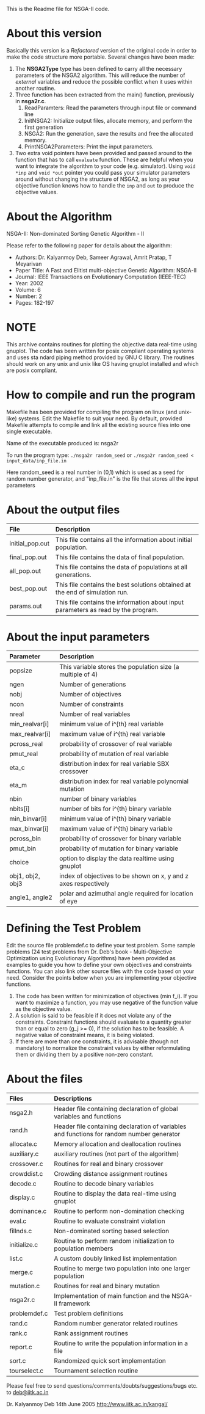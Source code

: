 This is the Readme file for NSGA-II code.


About this version
==================
Basically this version is a *Refactored* version of the original code in order to make the code structure more portable. Several changes have been made:

1. The **NSGA2Type** type has been defined to carry all the necessary parameters of the NSGA2 algorithm. This will reduce the number of _external_ variables and reduce the possible conflict when it uses within another routine.
2. Three function has been extracted from the main() function, previously in **nsga2r.c**. 
	1. ReadParamters: Read the parameters through input file or command line
	2. InitNSGA2: Initialize output files, allocate memory, and perform the first generation
	3. NSGA2: Run the generation, save the results and free the allocated memory.
	4. PrintNSGA2Parameters: Print the input parameters.
3. Two extra void pointers have been provided and passed around to the function that has to call `evaluate` function. These are helpful when you want to integrate the algorithm to your code (e.g. simulator). Using `void *inp` and `void *out` pointer you could pass your simulator parameters around without changing the structure of NSGA2, as long as your objective function knows how to handle the `inp` and `out` to produce the objective values.

About the Algorithm
===================
NSGA-II: Non-dominated Sorting Genetic Algorithm - II

Please refer to the following paper for details about the algorithm:

- Authors: Dr. Kalyanmoy Deb, Sameer Agrawal, Amrit Pratap, T Meyarivan
- Paper Title: A Fast and Elitist multi-objective Genetic Algorithm: NSGA-II
- Journal: IEEE Transactions on Evolutionary Computation (IEEE-TEC)
- Year: 2002
- Volume: 6
- Number: 2
- Pages: 182-197


NOTE
====

This archive contains routines for plotting the objective data real-time using gnuplot. The code has been written for posix compliant operating systems and uses sta
ndard piping method provided by GNU C library. The routines should work on any unix and unix like OS having gnuplot installed and which are posix compliant.



How to compile and run the program
==================================
Makefile has been provided for compiling the program on linux (and unix-like) systems. Edit the Makefile to suit your need. By default, provided Makefile attempts to compile and link all the existing source files into one single executable.

Name of the executable produced is: nsga2r

To run the program type: `./nsga2r random_seed` or `./nsga2r random_seed < input_data/inp_file.in`

Here random_seed is a real number in (0,1) which is used as a seed for random number generator, and "inp_file.in" is the file that stores all the input parameters


About the output files
======================

| File | Description |
|:----------|:------------|
| initial_pop.out | This file contains all the information about initial population. |
| final_pop.out | This file contains the data of final population. |
| all_pop.out | This file contains the data of populations at all generations. |
| best_pop.out | This file contains the best solutions obtained at the end of simulation run. |
| params.out | This file contains the information about input parameters as read by the program. |



About the input parameters
==========================

| Parameter | Description |
|:----------|:------------|
| popsize | This variable stores the population size (a multiple of 4) |
| ngen | Number of generations |
| nobj | Number of objectives |
| ncon | Number of constraints |
| nreal | Number of real variables |
| min_realvar[i] | minimum value of i^{th} real variable |
| max_realvar[i] | maximum value of i^{th} real variable |
| pcross_real | probability of crossover of real variable |
| pmut_real | probability of mutation of real variable |
| eta_c | distribution index for real variable SBX crossover |
| eta_m | distribution index for real variable polynomial mutation |
| nbin | number of binary variables |
| nbits[i] | number of bits for i^{th} binary variable |
| min_binvar[i] | minimum value of i^{th} binary variable |
| max_binvar[i] | maximum value of i^{th} binary variable |
| pcross_bin | probability of crossover for binary variable |
| pmut_bin | probability of mutation for binary variable |
| choice | option to display the data realtime using gnuplot |
| obj1, obj2, obj3 | index of objectives to be shown on x, y and z axes respectively |
| angle1, angle2 | polar and azimuthal angle required for location of eye |



Defining the Test Problem
=========================
Edit the source file problemdef.c to define your test problem. Some sample problems (24 test problems from Dr. Deb's book - Multi-Objective Optimization using Evolutionary Algorithms) have been provided as examples to guide you how to define your own objectives and constraints functions. You can also link other source files with the code based on your need. Consider the points below when you are implementing your objective functions.

1. The code has been written for minimization of objectives (min f_i). If you want to maximize a function, you may use negative of the function value as the objective value.
2. A solution is said to be feasible if it does not violate any of the constraints. Constraint functions should evaluate to a quantity greater than or equal to zero (g_j >= 0), if the solution has to be feasible. A negative value of constraint means, it is being violated.
3. If there are more than one constraints, it is advisable (though not mandatory) to normalize the constraint values by either reformulating them or dividing them by a positive non-zero constant.



About the files
===============

| Files | Descriptions |
|:-----------|:------------|
| nsga2.h | Header file containing declaration of global variables and functions |
| rand.h | Header file containing declaration of variables and functions for random number generator |
| allocate.c | Memory allocation and deallocation routines |
| auxiliary.c | auxiliary routines (not part of the algorithm) |
| crossover.c | Routines for real and binary crossover |
| crowddist.c | Crowding distance assignment routines |
| decode.c | Routine to decode binary variables |
| display.c | Routine to display the data real-time using gnuplot |
| dominance.c | Routine to perform non-domination checking |
| eval.c | Routine to evaluate constraint violation |
| fillnds.c | Non-dominated sorting based selection |
| initialize.c | Routine to perform random initialization to population members |
| list.c | A custom doubly linked list implementation |
| merge.c | Routine to merge two population into one larger population |
| mutation.c | Routines for real and binary mutation |
| nsga2r.c | Implementation of main function and the NSGA-II framework |
| problemdef.c | Test problem definitions |
| rand.c | Random number generator related routines |
| rank.c | Rank assignment routines |
| report.c | Routine to write the population information in a file |
| sort.c | Randomized quick sort implementation |
| tourselect.c | Tournament selection routine |


Please feel free to send questions/comments/doubts/suggestions/bugs
etc. to deb@iitk.ac.in

Dr. Kalyanmoy Deb
14th June 2005
http://www.iitk.ac.in/kangal/

